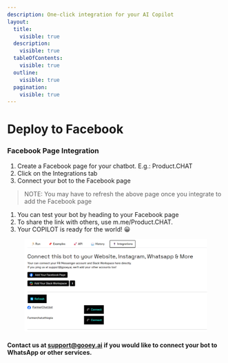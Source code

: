 ```yaml
---
description: One-click integration for your AI Copilot
layout:
  title:
    visible: true
  description:
    visible: true
  tableOfContents:
    visible: true
  outline:
    visible: true
  pagination:
    visible: true
---
```


# Deploy to Facebook

### Facebook Page Integration <a href="#wfomsniy4dd6" id="wfomsniy4dd6"></a>

1. Create a Facebook page for your chatbot. E.g.: Product.CHAT
2. Click on the Integrations tab
3. Connect your bot to the Facebook page

> NOTE: You may have to refresh the above page once you integrate to add the Facebook page

1. You can test your bot by heading to your Facebook page
2. To share the link with others, use m.me/Product.CHAT.
3. Your COPILOT is ready for the world! 😀

<figure><img src="../../.gitbook/assets/image (14).png" alt=""><figcaption></figcaption></figure>

#### Contact us at support@gooey.ai if you would like to connect your bot to WhatsApp or other services.&#x20;
